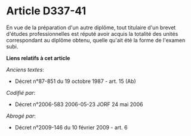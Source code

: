 # Article D337-41

En vue de la préparation d'un autre diplôme, tout titulaire d'un brevet d'études professionnelles est réputé avoir acquis la
totalité des unités correspondant au diplôme obtenu, quelle qu'ait été la forme de l'examen subi.

**Liens relatifs à cet article**

_Anciens textes_:

  - Décret n°87-851 du 19 octobre 1987 - art. 15 (Ab)

_Codifié par_:

  - Décret n°2006-583 2006-05-23 JORF 24 mai 2006

_Abrogé par_:

  - Décret n°2009-146 du 10 février 2009 - art. 6
